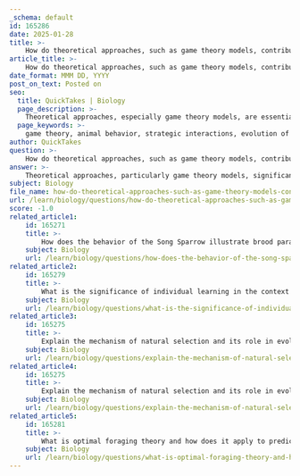 ```yaml
---
_schema: default
id: 165286
date: 2025-01-28
title: >-
    How do theoretical approaches, such as game theory models, contribute to the study of animal behavior?
article_title: >-
    How do theoretical approaches, such as game theory models, contribute to the study of animal behavior?
date_format: MMM DD, YYYY
post_on_text: Posted on
seo:
  title: QuickTakes | Biology
  page_description: >-
    Theoretical approaches, especially game theory models, are essential for understanding animal behavior by providing insights into strategic interactions, cooperation, and the evolution of behaviors through structured frameworks and quantitative analysis.
  page_keywords: >-
    game theory, animal behavior, strategic interactions, evolution of cooperation, behavioral outcomes, mutually dependent strategies, hawk-dove game, reciprocal altruism, Nash equilibrium, quantitative analysis, behavioral ecology, interdisciplinary approach, social selection, decision-making processes
author: QuickTakes
question: >-
    How do theoretical approaches, such as game theory models, contribute to the study of animal behavior?
answer: >-
    Theoretical approaches, particularly game theory models, significantly contribute to the study of animal behavior by providing a structured framework for understanding the strategic interactions among individuals in various social contexts. Here are several key ways in which game theory enhances our understanding of animal behavior:\n\n1. **Modeling Strategic Interactions**: Game theory allows researchers to model situations where the outcome for one individual depends on the actions of others. This is particularly relevant in contexts such as mating, foraging, and territory defense, where animals must make decisions based on the anticipated behaviors of competitors or allies. For example, the "hawk-dove" game illustrates how animals may adopt aggressive (hawk) or peaceful (dove) strategies in conflicts over resources, with the success of each strategy depending on the frequency of the other strategy in the population.\n\n2. **Evolution of Cooperation**: Game theory has been instrumental in studying the evolution of cooperative behaviors among animals. The concept of reciprocal altruism, where individuals provide benefits to others with the expectation of future reciprocation, can be analyzed through game-theoretical frameworks. This helps explain why cooperation can evolve even among selfish individuals, as seen in species like robins that emit warning calls to alert others of danger.\n\n3. **Predicting Behavioral Outcomes**: By applying game theory, researchers can predict the outcomes of interactions based on different strategies employed by individuals. For instance, the Nash equilibrium concept helps identify stable strategies in a population where no individual can benefit by unilaterally changing their strategy, thus providing insights into the dynamics of animal behavior in competitive environments.\n\n4. **Incorporating Realistic Mechanisms**: Theoretical models can be refined by incorporating realistic behavioral mechanisms, which enhances their applicability to real-world scenarios. This includes considering factors such as communication, social structures, and environmental conditions that influence decision-making processes in animals.\n\n5. **Quantitative Analysis**: The integration of game theory with quantitative analysis has revolutionized behavioral ecology, allowing for the empirical testing of predictions derived from theoretical models. This pluralistic approach benefits both empiricists and theorists, as it encourages the measurement of social selection and indirect genetic effects in natural populations.\n\n6. **Applications Across Disciplines**: Game theory's principles are not limited to animal behavior; they also extend to human behavior and other fields such as economics and political science. This interdisciplinary approach enriches the study of animal behavior by providing broader insights into decision-making processes across species.\n\nIn summary, game theory models serve as a powerful tool in the study of animal behavior, enabling researchers to analyze complex interactions, predict outcomes, and understand the evolution of various behavioral strategies. By bridging theoretical and empirical approaches, game theory enhances our comprehension of the intricate dynamics of social behavior in animals.
subject: Biology
file_name: how-do-theoretical-approaches-such-as-game-theory-models-contribute-to-the-study-of-animal-behavior.md
url: /learn/biology/questions/how-do-theoretical-approaches-such-as-game-theory-models-contribute-to-the-study-of-animal-behavior
score: -1.0
related_article1:
    id: 165271
    title: >-
        How does the behavior of the Song Sparrow illustrate brood parasitism with the Brown-headed Cowbird?
    subject: Biology
    url: /learn/biology/questions/how-does-the-behavior-of-the-song-sparrow-illustrate-brood-parasitism-with-the-brownheaded-cowbird
related_article2:
    id: 165279
    title: >-
        What is the significance of individual learning in the context of animal behavior and fitness?
    subject: Biology
    url: /learn/biology/questions/what-is-the-significance-of-individual-learning-in-the-context-of-animal-behavior-and-fitness
related_article3:
    id: 165275
    title: >-
        Explain the mechanism of natural selection and its role in evolutionary change.
    subject: Biology
    url: /learn/biology/questions/explain-the-mechanism-of-natural-selection-and-its-role-in-evolutionary-change
related_article4:
    id: 165275
    title: >-
        Explain the mechanism of natural selection and its role in evolutionary change.
    subject: Biology
    url: /learn/biology/questions/explain-the-mechanism-of-natural-selection-and-its-role-in-evolutionary-change
related_article5:
    id: 165281
    title: >-
        What is optimal foraging theory and how does it apply to predicting animal foraging strategies?
    subject: Biology
    url: /learn/biology/questions/what-is-optimal-foraging-theory-and-how-does-it-apply-to-predicting-animal-foraging-strategies
---
```


&nbsp;